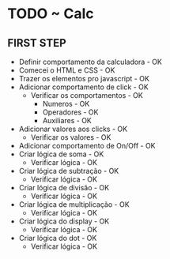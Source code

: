 # TODO ~ Calc

## FIRST STEP

- Definir comportamento da calculadora - OK
- Comecei o HTML e CSS - OK
- Trazer os elementos pro javascript - OK
- Adicionar comportamento de click - OK
  - Verificar os comportamentos - OK
    - Numeros - OK
    - Operadores - OK
    - Auxiliares - OK
- Adicionar valores aos clicks - OK
  - Verificar os valores - OK
- Adicionar comportamento de On/Off - OK
- Criar lógica de soma - OK
  - Verificar lógica - OK
- Criar lógica de subtração - OK
  - Verificar lógica - OK
- Criar lógica de divisão - OK
  - Verificar lógica - OK
- Criar lógica de multiplicação - OK
  - Verificar lógica - OK
- Criar lógica do display - OK
  - Verificar lógica - OK
- Criar lógica do dot - OK
  - Verificar lógica - OK
